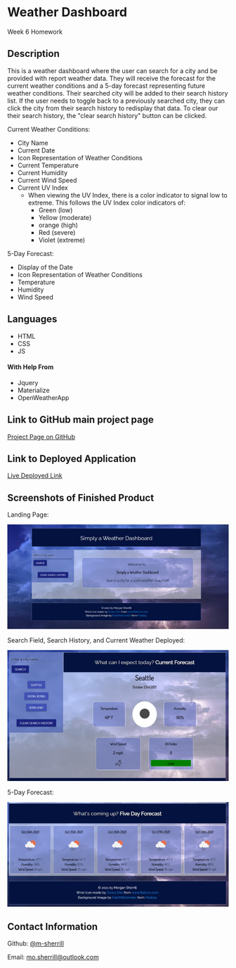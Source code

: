 # Weather Dashboard

Week 6 Homework

## Description

This is a weather dashboard where the user can search for a city and be provided with report weather data. They will receive the forecast for the current weather conditions and a 5-day forecast representing future weather conditions. Their searched city will be added to their search history list. If the user needs to toggle back to a previously searched city, they can click the city from their search history to redisplay that data. To clear our their search history, the "clear search history" button can be clicked. 

Current Weather Conditions:
- City Name
- Current Date
- Icon Representation of Weather Conditions
- Current Temperature
- Current Humidity
- Current Wind Speed
- Current UV Index
    - When viewing the UV Index, there is a color indicator to signal low to extreme. This follows the UV Index color indicators of:
        - Green (low)
        - Yellow (moderate)
        - orange (high)
        - Red (severe)
        - Violet (extreme)

5-Day Forecast:
- Display of the Date
- Icon Representation of Weather Conditions
- Temperature
- Humidity
- Wind Speed

## Languages
- HTML
- CSS
- JS

#### With Help From
- Jquery
- Materialize
- OpenWeatherApp

## Link to GitHub main project page

[Project Page on GitHub](https://github.com/m-sherrill/weather-app)

## Link to Deployed Application

[Live Deployed Link](https://m-sherrill.github.io/weather-app/)

## Screenshots of Finished Product

Landing Page:

![Screenshot of landing page](assets/images/landingpage.jpg)

Search Field, Search History, and Current Weather Deployed:

![Screenshot of current weather data deployed](assets/images/currentdaydeployed.jpg)

5-Day Forecast:

![Screenshot of 5-day forecast](assets/images/fivedayforecast.jpg)



## Contact Information

Github: [@m-sherrill](https://github.com/m-sherrill)

Email: mo.sherrill@outlook.com
